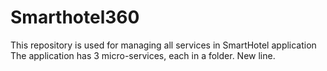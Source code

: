 # Smarthotel360
This repository is used for managing all services in SmartHotel application
The application has 3 micro-services, each in a folder.
New line.
